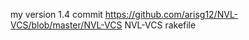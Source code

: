 my version 1.4
commit https://github.com/arisg12/NVL-VCS/blob/master/NVL-VCS
      NVL-VCS rakefile
